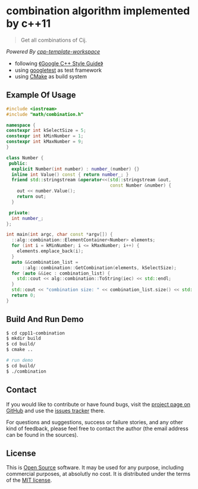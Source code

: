 
# combination algorithm implemented by c++11

> Get all combinations of Cij.

*Powered By [cpp-template-workspace](https://github.com/qiantao1001/cpp-template-workspace)*

- following [《Google C++ Style Guide》](https://google.github.io/styleguide/cppguide.html)
- using [googletest](https://github.com/google/googletest) as test framework
- using [CMake](https://cmake.org/) as build system

## Example Of Usage
```c++
#include <iostream>
#include "math/combination.h"

namespace {
constexpr int kSelectSize = 5;
constexpr int kMinNumber = 1;
constexpr int kMaxNumber = 9;
}

class Number {
 public:
  explicit Number(int number) : number_(number) {}
  inline int Value() const { return number_; }
  friend std::stringstream &operator<<(std::stringstream &out,
                                       const Number &number) {
    out << number.Value();
    return out;
  }

 private:
  int number_;
};

int main(int argc, char const *argv[]) {
  ::alg::combination::ElementContainer<Number> elements;
  for (int i = kMinNumber; i <= kMaxNumber; i++) {
    elements.emplace_back(i);
  }
  auto &&combination_list =
      ::alg::combination::GetCombination(elements, kSelectSize);
  for (auto &&iec : combination_list) {
    std::cout << alg::combination::ToString(iec) << std::endl;
  }
  std::cout << "combination size: " << combination_list.size() << std::endl;
  return 0;
}
```

## Build And Run Demo
```bash
$ cd cpp11-combination
$ mkdir build
$ cd build/
$ cmake ..

# run demo
$ cd build/
$ ./combination
```

## Contact
If you would like to contribute or have found bugs, visit the [project page on GitHub](https://github.com/qiantao1001/cpp11-combination) and use the [issues tracker](https://github.com/qiantao1001/cpp11-combination/issues) there.

For questions and suggestions, success or failure stories, and any other kind of feedback, please feel free to contact the author (the email address can be found in the sources).

## License
This is [Open Source](http://www.opensource.org/docs/definition.html) software. It may be used for any purpose, including commercial purposes, at absolutly no cost. It is distributed under the terms of the [MIT license](http://www.opensource.org/licenses/mit-license.html).
